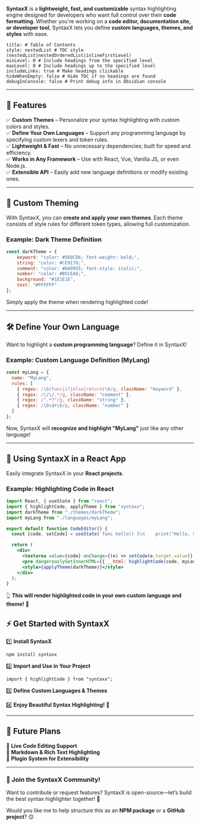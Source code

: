 **SyntaxX** is a **lightweight, fast, and customizable** syntax highlighting engine designed for developers who want full control over their **code formatting**. Whether you're working on a **code editor, documentation site, or developer tool**, SyntaxX lets you define **custom languages, themes, and styles** with ease.

```table-of-contents
title: # Table of Contents 
style: nestedList # TOC style (nestedList|nestedOrderedList|inlineFirstLevel)
minLevel: 0 # Include headings from the specified level
maxLevel: 0 # Include headings up to the specified level
includeLinks: true # Make headings clickable
hideWhenEmpty: false # Hide TOC if no headings are found
debugInConsole: false # Print debug info in Obsidian console
```

---
## **🚀 Features**

✅ **Custom Themes** – Personalize your syntax highlighting with custom colors and styles.  
✅ **Define Your Own Languages** – Support any programming language by specifying custom lexers and token rules.  
✅ **Lightweight & Fast** – No unnecessary dependencies; built for speed and efficiency.  
✅ **Works in Any Framework** – Use with React, Vue, Vanilla JS, or even Node.js.  
✅ **Extensible API** – Easily add new language definitions or modify existing ones.

---

## **🎨 Custom Theming**

With SyntaxX, you can **create and apply your own themes**. Each theme consists of style rules for different token types, allowing full customization.

### **Example: Dark Theme Definition**

```js
const darkTheme = {   
	keyword: "color: #569CD6; font-weight: bold;",   
	string: "color: #CE9178;",   
	comment: "color: #6A9955; font-style: italic;",  
	number: "color: #B5CEA8;",   
	background: "#1E1E1E",   
	text: "#FFFFFF" 
};
```


Simply apply the theme when rendering highlighted code!

---

## **🛠️ Define Your Own Language**

Want to highlight a **custom programming language**? Define it in SyntaxX!

### **Example: Custom Language Definition (MyLang)**

```js
const myLang = {
  name: "MyLang",
  rules: [
    { regex: /\b(func|if|else|return)\b/g, className: "keyword" },
    { regex: /\/\/.*/g, className: "comment" },
    { regex: /".*?"/g, className: "string" },
    { regex: /\b\d+\b/g, className: "number" }
  ]
};
```

Now, SyntaxX will **recognize and highlight "MyLang"** just like any other language!

---

## **🔧 Using SyntaxX in a React App**

Easily integrate SyntaxX in your **React projects**.

### **Example: Highlighting Code in React**

```jsx
import React, { useState } from "react";
import { highlightCode, applyTheme } from "syntaxx";
import darkTheme from "./themes/darkTheme";
import myLang from "./languages/myLang";

export default function CodeEditor() {
  const [code, setCode] = useState(`func hello() {\n    print("Hello, SyntaxX!")\n}`);

  return (
    <div>
      <textarea value={code} onChange={(e) => setCode(e.target.value)} />
      <pre dangerouslySetInnerHTML={{ __html: highlightCode(code, myLang) }} />
      <style>{applyTheme(darkTheme)}</style>
    </div>
  );
}
```

👆 **This will render highlighted code in your own custom language and theme!** 🎨

## **⚡ Get Started with SyntaxX**

1️⃣ **Install SyntaxX**

```npm
npm install syntaxx
```

2️⃣ **Import and Use in Your Project**

```node
import { highlightCode } from "syntaxx";
```

3️⃣ **Define Custom Languages & Themes**

4️⃣ **Enjoy Beautiful Syntax Highlighting!** 🚀

---

## **🔮 Future Plans**

🔹 **Live Code Editing Support**  
🔹 **Markdown & Rich Text Highlighting**  
🔹 **Plugin System for Extensibility**

---

### **📢 Join the SyntaxX Community!**

Want to contribute or request features? SyntaxX is open-source—let’s build the best syntax highlighter together! 🚀

Would you like me to help structure this as an **NPM package** or a **GitHub project**? 😊